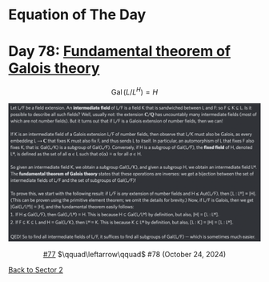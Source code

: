 # Equation of The Day

# Day 78: [Fundamental theorem of Galois theory](https://en.wikipedia.org/wiki/Fundamental_theorem_of_Galois_theory)

$$\operatorname{Gal}(L/L^H)=H$$

<picture><img alt="Day 78" src="0078.png"></picture>

<center><a href="0077.html">#77</a> $\qquad\leftarrow\qquad$ #78 (October 24, 2024)</center>

[Back to Sector 2](../64-127.md)

<script data-goatcounter="https://zswu.goatcounter.com/count" async src="//gc.zgo.at/count.js"></script>
<script src="https://utteranc.es/client.js" repo="12AbBa/eotd" issue-term="pathname" theme="github-light" crossorigin="anonymous" async> </script>